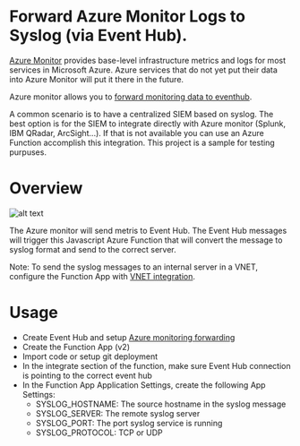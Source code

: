 # Forward Azure Monitor Logs to Syslog (via Event Hub).

[Azure Monitor](https://docs.microsoft.com/en-us/azure/monitoring-and-diagnostics/monitoring-overview-azure-monitor) provides base-level infrastructure metrics and logs for most services in Microsoft Azure. Azure services that do not yet put their data into Azure Monitor will put it there in the future.

Azure monitor allows you to [forward monitoring data to eventhub](https://azure.microsoft.com/en-us/blog/azure-monitor-send-monitoring-data-to-an-event-hub/).

A common scenario is to have a centralized SIEM based on syslog. The best option is for the SIEM to integrate directly with Azure monitor (Splunk, IBM QRadar, ArcSight...). If that is not available you can use an Azure Function accomplish this integration. This project is a sample for testing purpuses.

# Overview
![alt text](https://github.com/miguelangelopereira/azuremonitor2syslog/blob/master/media/azuremonitor2syslog_overview.png "azuremonitor2syslog")

The Azure monitor will send metris to Event Hub. The Event Hub messages will trigger this Javascript Azure Function that will convert the message to syslog format and send to the correct server.

Note: To send the syslog messages to an internal server in a VNET, configure the Function App with [VNET integration](https://docs.microsoft.com/en-us/azure/app-service/web-sites-integrate-with-vnet).

# Usage
* Create Event Hub and setup [Azure monitoring forwarding](https://azure.microsoft.com/en-us/blog/azure-monitor-send-monitoring-data-to-an-event-hub/)
* Create the Function App (v2)
* Import code or setup git deployment
* In the integrate section of the function, make sure Event Hub connection is pointing to the correct event hub
* In the Function App Application Settings, create the following App Settings:
  * SYSLOG_HOSTNAME: The source hostname in the syslog message
  * SYSLOG_SERVER: The remote syslog server
  * SYSLOG_PORT: The port syslog service is running
  * SYSLOG_PROTOCOL: TCP or UDP








